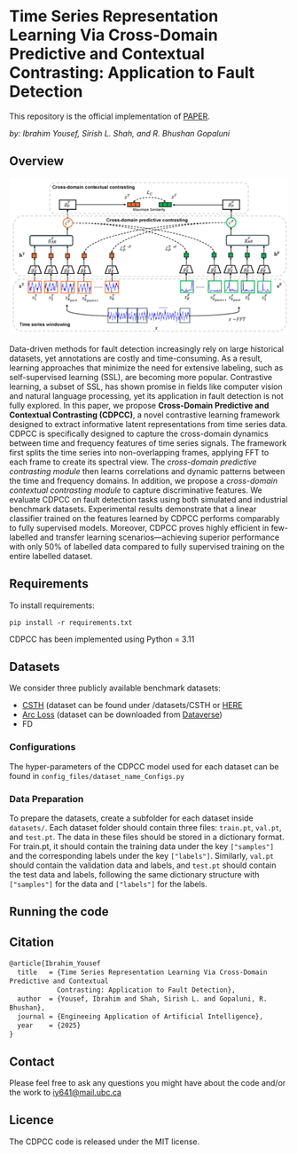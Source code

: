 # Time Series Representation Learning Via Cross-Domain Predictive and Contextual Contrasting: Application to Fault Detection

This repository is the official implementation of [PAPER](https://papers.ssrn.com/sol3/papers.cfm?abstract_id=5085741). 

_by: Ibrahim Yousef, Sirish L. Shah, and R. Bhushan Gopaluni_

## Overview

<p align="center">
<img src="images/CDPCC_Figure.png" width="800" class="center">
</p>


Data-driven methods for fault detection increasingly rely on large historical datasets, yet annotations are costly and time-consuming. As a result, learning approaches that minimize the need for extensive labeling, such as self-supervised learning (SSL), are becoming more popular. Contrastive learning, a subset of SSL, has shown promise in fields like computer vision and natural language processing, yet its application in fault detection is not fully explored. In this paper, we propose **Cross-Domain Predictive and Contextual Contrasting (CDPCC)**, a novel contrastive learning framework designed to extract informative latent representations from time series data. CDPCC is specifically designed to capture the cross-domain dynamics between time and frequency features of time series signals. The framework first splits the time series into non-overlapping frames, applying FFT to each frame to create its spectral view. The *cross-domain predictive contrasting module* then learns correlations and dynamic patterns between the time and frequency domains. In addition, we propose a *cross-domain contextual contrasting module* to capture discriminative features. We evaluate CDPCC on fault detection tasks using both simulated and industrial benchmark datasets. Experimental results demonstrate that a linear classifier trained on the features learned by CDPCC performs comparably to fully supervised models. Moreover, CDPCC proves highly efficient in few-labelled and transfer learning scenarios—achieving superior performance with only 50\% of labelled data compared to fully supervised training on the entire labelled dataset.


## Requirements

To install requirements:

```setup
pip install -r requirements.txt
```

CDPCC has been implemented using Python = 3.11

## Datasets

We consider three publicly available benchmark datasets: 

- [CSTH](https://zenodo.org/records/10093059) (dataset can be found under /datasets/CSTH or [HERE](https://doi.org/10.5683/SP3/8FXNGM)
- [Arc Loss](https://www.sciencedirect.com/science/article/pii/S0959152423001105) (dataset can be downloaded from [Dataverse](https://doi.org/10.5683/SP3/NREPZM))
- FD

### Configurations

The hyper-parameters of the CDPCC model used for each dataset can be found in ```config_files/dataset_name_Configs.py```

### Data Preparation

To prepare the datasets, create a subfolder for each dataset inside  ```datasets/```. Each dataset folder should contain three files: ```train.pt```, ```val.pt```, and ```test.pt```. The data in these files should be stored in a dictionary format. For train.pt, it should contain the training data under the key ```["samples"]``` and the corresponding labels under the key ```["labels"]```. Similarly, ```val.pt``` should contain the validation data and labels, and ```test.pt``` should contain the test data and labels, following the same dictionary structure with ```["samples"]``` for the data and ```["labels"]``` for the labels.

## Running the code


## Citation

```
@article{Ibrahim_Yousef
  title   = {Time Series Representation Learning Via Cross-Domain Predictive and Contextual
            Contrasting: Application to Fault Detection},
  author  = {Yousef, Ibrahim and Shah, Sirish L. and Gopaluni, R. Bhushan},
  journal = {Engineeing Application of Artificial Intelligence},
  year    = {2025}
}
```

## Contact

Please feel free to ask any questions you might have about the code and/or the work to <iy641@mail.ubc.ca>

## Licence

The CDPCC code is released under the MIT license.
